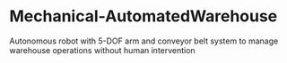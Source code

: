 # Mechanical-AutomatedWarehouse
Autonomous robot with 5-DOF arm and conveyor belt system to manage warehouse operations without human intervention
